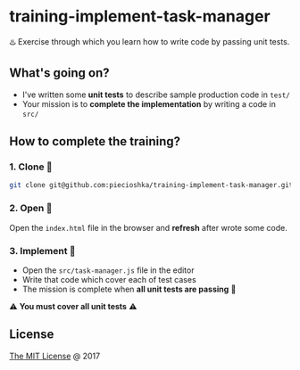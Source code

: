 # training-implement-task-manager

♨️ Exercise through which you learn how to write code by passing unit tests.

## What's going on?

* I've written some __unit tests__ to describe sample production code in `test/`
* Your mission is to **complete the implementation** by writing a code in `src/`

## How to complete the training?

### 1. **Clone** :busts_in_silhouette:

```bash
git clone git@github.com:piecioshka/training-implement-task-manager.git
```

### 2. **Open** :hammer:

Open the `index.html` file in the browser and __refresh__ after wrote some code.

### 3. **Implement** :construction:

* Open the `src/task-manager.js` file in the editor
* Write that code which cover each of test cases
* The mission is complete when **all unit tests are passing** :tada:

:warning: **You must cover all unit tests** :warning:

## License

[The MIT License](http://piecioshka.mit-license.org) @ 2017
